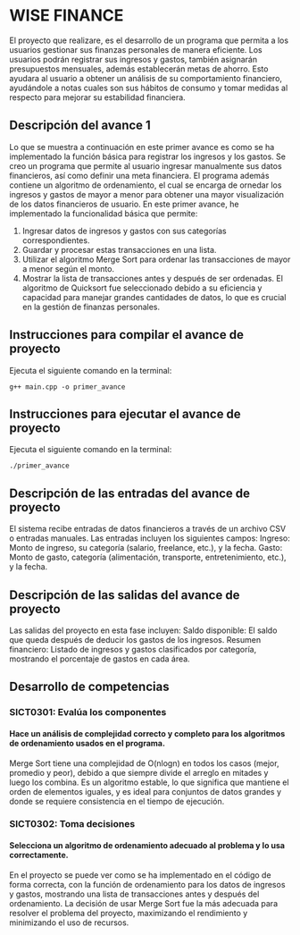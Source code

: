 # WISE FINANCE
El proyecto que realizare, es el desarrollo de un programa que permita a los usuarios gestionar sus finanzas personales de manera eficiente. Los usuarios podrán registrar sus ingresos y gastos, también asignarán presupuestos mensuales, además establecerán metas de ahorro. Esto ayudara al usuario a obtener un análisis de su comportamiento financiero, ayudándole a notas cuales son sus hábitos de consumo y tomar medidas al respecto para mejorar su estabilidad financiera. 

## Descripción del avance 1
Lo que se muestra a continuación en este primer avance es como se ha implementado la función básica para registrar los ingresos y los gastos. Se creo un programa que permite al usuario ingresar manualmente sus datos financieros, así como definir una meta financiera. El programa además contiene un algoritmo de ordenamiento, el cual se encarga de ornedar los ingresos y gastos de mayor a menor para obtener una mayor visualización de los datos financieros de usuario. 
En este primer avance, he implementado la funcionalidad básica que permite:
1. Ingresar datos de ingresos y gastos con sus categorías correspondientes.
2. Guardar y procesar estas transacciones en una lista.
3. Utilizar el algoritmo Merge Sort para ordenar las transacciones de mayor a menor según el monto.
4. Mostrar la lista de transacciones antes y después de ser ordenadas.
El algoritmo de Quicksort fue seleccionado debido a su eficiencia y capacidad para manejar grandes cantidades de datos, lo que es crucial en la gestión de finanzas personales.

## Instrucciones para compilar el avance de proyecto
Ejecuta el siguiente comando en la terminal:

`g++ main.cpp -o primer_avance` 

## Instrucciones para ejecutar el avance de proyecto
Ejecuta el siguiente comando en la terminal:

`./primer_avance` 

## Descripción de las entradas del avance de proyecto
El sistema recibe entradas de datos financieros a través de un archivo CSV o entradas manuales. Las entradas incluyen los siguientes campos:
Ingreso: Monto de ingreso, su categoría (salario, freelance, etc.), y la fecha.
Gasto: Monto de gasto, categoría (alimentación, transporte, entretenimiento, etc.), y la fecha.

## Descripción de las salidas del avance de proyecto
Las salidas del proyecto en esta fase incluyen:
Saldo disponible: El saldo que queda después de deducir los gastos de los ingresos.
Resumen financiero: Listado de ingresos y gastos clasificados por categoría, mostrando el porcentaje de gastos en cada área.

## Desarrollo de competencias

### SICT0301: Evalúa los componentes
#### Hace un análisis de complejidad correcto y completo para los algoritmos de ordenamiento usados en el programa.
Merge Sort tiene una complejidad de O(nlogn) en todos los casos (mejor, promedio y peor), debido a que siempre divide el arreglo en mitades y luego los combina. Es un algoritmo estable, lo que significa que mantiene el orden de elementos iguales, y es ideal para conjuntos de datos grandes y donde se requiere consistencia en el tiempo de ejecución.

### SICT0302: Toma decisiones
#### Selecciona un algoritmo de ordenamiento adecuado al problema y lo usa correctamente.
En el proyecto se puede ver como se ha implementado en el código de forma correcta, con la función de ordenamiento para los datos de ingresos y gastos, mostrando una lista de transacciones antes y después del ordenamiento. La decisión de usar Merge Sort fue la más adecuada para resolver el problema del proyecto, maximizando el rendimiento y minimizando el uso de recursos.

